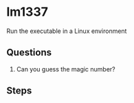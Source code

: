 # lm1337
Run the executable in a Linux environment

## Questions
1. Can you guess the magic number?


## Steps
